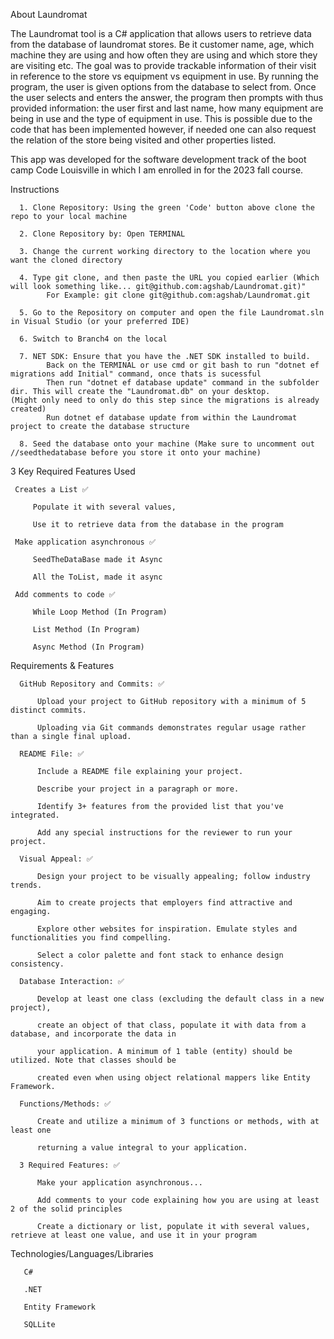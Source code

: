 About
Laundromat 

The Laundromat tool is a C# application that allows users to retrieve data from the database of laundromat stores. Be it customer name, age, which machine they are using and how often they are using and which store they are visiting etc. The goal was to provide trackable information of their visit in reference to the store vs equipment vs equipment in use. By running the program, the user is given options from the database to select from. Once the user selects and enters the answer, the program then prompts with thus provided information: the user first and last name, how many equipment are being in use and the type of equipment in use. This is possible due to the code that has been implemented however, if needed one can also request the relation of the store being visited and other properties listed.  


This app was developed for the software development track of the boot camp Code Louisville in which I am enrolled in for the 2023 fall course.


Instructions


      1. Clone Repository: Using the green 'Code' button above clone the repo to your local machine
      
      2. Clone Repository by: Open TERMINAL
      
      3. Change the current working directory to the location where you want the cloned directory
      
      4. Type git clone, and then paste the URL you copied earlier (Which will look something like... git@github.com:agshab/Laundromat.git)"
            For Example: git clone git@github.com:agshab/Laundromat.git
            
      5. Go to the Repository on computer and open the file Laundromat.sln in Visual Studio (or your preferred IDE)
      
      6. Switch to Branch4 on the local 

      7. NET SDK: Ensure that you have the .NET SDK installed to build. 
            Back on the TERMINAL or use cmd or git bash to run "dotnet ef migrations add Initial" command, once thats is sucessful
            Then run "dotnet ef database update" command in the subfolder dir. This will create the "Laundromat.db" on your desktop.                         (Might only need to only do this step since the migrations is already created)
            Run dotnet ef database update from within the Laundromat project to create the database structure
      
      8. Seed the database onto your machine (Make sure to uncomment out //seedthedatabase before you store it onto your machine)  

      
      


3 Key Required Features Used 


     Creates a List ✅
        
         Populate it with several values, 
          
         Use it to retrieve data from the database in the program  
      
     Make application asynchronous ✅
     
         SeedTheDataBase made it Async 
         
         All the ToList, made it async  

     Add comments to code ✅           
          
         While Loop Method (In Program)
            
         List Method (In Program) 

         Async Method (In Program) 
         
         

Requirements & Features 

      GitHub Repository and Commits: ✅
   
          Upload your project to GitHub repository with a minimum of 5 distinct commits.
          
          Uploading via Git commands demonstrates regular usage rather than a single final upload.
       
      README File: ✅
   
          Include a README file explaining your project.
          
          Describe your project in a paragraph or more.
          
          Identify 3+ features from the provided list that you've integrated.
          
          Add any special instructions for the reviewer to run your project.
       
      Visual Appeal: ✅
   
          Design your project to be visually appealing; follow industry trends.
          
          Aim to create projects that employers find attractive and engaging.
          
          Explore other websites for inspiration. Emulate styles and functionalities you find compelling.
          
          Select a color palette and font stack to enhance design consistency.
          
      Database Interaction: ✅
   
          Develop at least one class (excluding the default class in a new project),
          
          create an object of that class, populate it with data from a database, and incorporate the data in
          
          your application. A minimum of 1 table (entity) should be utilized. Note that classes should be
          
          created even when using object relational mappers like Entity Framework.
       
      Functions/Methods: ✅
   
          Create and utilize a minimum of 3 functions or methods, with at least one
          
          returning a value integral to your application.
          
      3 Required Features: ✅
          
          Make your application asynchronous...
          
          Add comments to your code explaining how you are using at least 2 of the solid principles
          
          Create a dictionary or list, populate it with several values, retrieve at least one value, and use it in your program
          

Technologies/Languages/Libraries 

       C#
       
       .NET
       
       Entity Framework
       
       SQLLite
       
